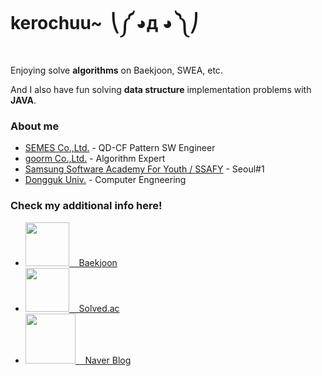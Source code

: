 # kerochuu~&nbsp;  ⎝༼ ◕д ◕ ༽⎠&nbsp;

Enjoying solve **algorithms** on Baekjoon, SWEA, etc.

And I also have fun solving **data structure** implementation problems with **JAVA**.


### About me
- [SEMES Co.,Ltd.](https://www.semes.com/index.do?ar_action=changeLang&ar_lang=EN) - QD-CF Pattern SW Engineer
- [goorm Co.,Ltd.](https://edu.goorm.io/) - Algorithm Expert
- [Samsung Software Academy For Youth / SSAFY](https://www.ssafy.com/ksp/jsp/swp/swpMain.jsp) - Seoul#1
- [Dongguk Univ.](http://www.dongguk.edu/mbs/kr/index.jsp) - Computer Engneering


### Check my additional info here!
- [ <img src="https://d2gd6pc034wcta.cloudfront.net/images/logo@2x.png" width="70"> &nbsp;&nbsp; Baekjoon ](https://www.acmicpc.net/user/kerochuu)
- [<img src="https://m.blog.naver.com/PostView.nhn?blogId=kerochuu&logNo=222032546384&navType=tl#" width="70"> &nbsp;&nbsp; Solved.ac ](https://solved.ac/profile/kerochuu)
- [<img src="https://m.blog.naver.com/PostView.nhn?blogId=kerochuu&logNo=222032546384&navType=tl#" width="80"> &nbsp;&nbsp; Naver Blog ](https://blog.naver.com/kerochuu)


<!--
**kerochuu/kerochuu** is a ✨ _special_ ✨ repository because its `README.md` (this file) appears on your GitHub profile.

Here are some ideas to get you started:

- 🔭 I’m currently working on ...
- 🌱 I’m currently learning ...
- 👯 I’m looking to collaborate on ...
- 🤔 I’m looking for help with ...
- 💬 Ask me about ...
- 📫 How to reach me: ...
- 😄 Pronouns: ...
- ⚡ Fun fact: ...
-->
